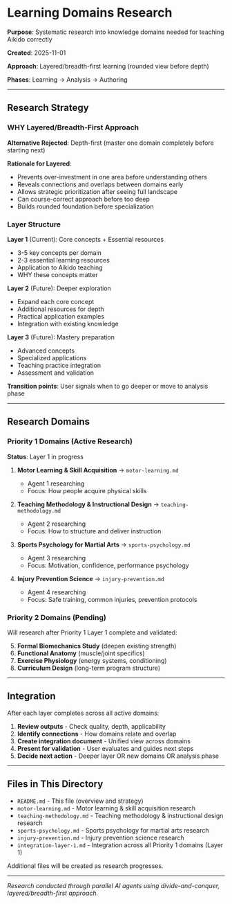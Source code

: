 # Learning Domains Research

**Purpose**: Systematic research into knowledge domains needed for teaching Aikido correctly

**Created**: 2025-11-01

**Approach**: Layered/breadth-first learning (rounded view before depth)

**Phases**: Learning → Analysis → Authoring

---

## Research Strategy

### WHY Layered/Breadth-First Approach

**Alternative Rejected**: Depth-first (master one domain completely before starting next)

**Rationale for Layered**:
- Prevents over-investment in one area before understanding others
- Reveals connections and overlaps between domains early
- Allows strategic prioritization after seeing full landscape
- Can course-correct approach before too deep
- Builds rounded foundation before specialization

### Layer Structure

**Layer 1** (Current): Core concepts + Essential resources
- 3-5 key concepts per domain
- 2-3 essential learning resources
- Application to Aikido teaching
- WHY these concepts matter

**Layer 2** (Future): Deeper exploration
- Expand each core concept
- Additional resources for depth
- Practical application examples
- Integration with existing knowledge

**Layer 3** (Future): Mastery preparation
- Advanced concepts
- Specialized applications
- Teaching practice integration
- Assessment and validation

**Transition points**: User signals when to go deeper or move to analysis phase

---

## Research Domains

### Priority 1 Domains (Active Research)

**Status**: Layer 1 in progress

1. **Motor Learning & Skill Acquisition** → `motor-learning.md`
   - Agent 1 researching
   - Focus: How people acquire physical skills

2. **Teaching Methodology & Instructional Design** → `teaching-methodology.md`
   - Agent 2 researching
   - Focus: How to structure and deliver instruction

3. **Sports Psychology for Martial Arts** → `sports-psychology.md`
   - Agent 3 researching
   - Focus: Motivation, confidence, performance psychology

4. **Injury Prevention Science** → `injury-prevention.md`
   - Agent 4 researching
   - Focus: Safe training, common injuries, prevention protocols

### Priority 2 Domains (Pending)

Will research after Priority 1 Layer 1 complete and validated:

5. **Formal Biomechanics Study** (deepen existing strength)
6. **Functional Anatomy** (muscle/joint specifics)
7. **Exercise Physiology** (energy systems, conditioning)
8. **Curriculum Design** (long-term program structure)

---

## Integration

After each layer completes across all active domains:

1. **Review outputs** - Check quality, depth, applicability
2. **Identify connections** - How domains relate and overlap
3. **Create integration document** - Unified view across domains
4. **Present for validation** - User evaluates and guides next steps
5. **Decide next action** - Deeper layer OR new domains OR analysis phase

---

## Files in This Directory

- `README.md` - This file (overview and strategy)
- `motor-learning.md` - Motor learning & skill acquisition research
- `teaching-methodology.md` - Teaching methodology & instructional design research
- `sports-psychology.md` - Sports psychology for martial arts research
- `injury-prevention.md` - Injury prevention science research
- `integration-layer-1.md` - Integration across all Priority 1 domains (Layer 1)

Additional files will be created as research progresses.

---

*Research conducted through parallel AI agents using divide-and-conquer, layered/breadth-first approach.*
